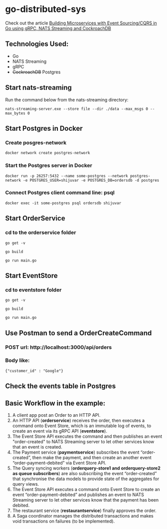 # go-distributed-sys

Check out the article [Building Microservices with Event Sourcing/CQRS in Go using gRPC, NATS Streaming and CockroachDB](https://medium.com/@shijuvar/building-microservices-with-event-sourcing-cqrs-in-go-using-grpc-nats-streaming-and-cockroachdb-983f650452aa)
## Technologies Used: 
* Go
* NATS Streaming
* gRPC
* ~~CockroachDB~~ Postgres


## Start nats-streaming
Run the command below from the nats-streaming directory:

`nats-streaming-server.exe --store file --dir ./data --max_msgs 0 --max_bytes 0`

## Start Postgres in Docker

### Create posgres-network
`docker network create postgres-network`

### Start the Postgres server in Docker
`docker run -p 26257:5432 --name some-postgres --network postgres-network -e POSTGRES_USER=shijuvar -e POSTGRES_DB=ordersdb -d postgres`

### Connect Postgres client command line: psql
`docker exec -it some-postgres psql ordersdb shijuvar`


## Start OrderService

### cd to the orderservice folder

`go get -v`

`go build`

`go run main.go`

## Start EventStore

### cd to eventstore folder

`go get -v`

`go build`

`go run main.go`

## Use Postman to send a OrderCreateCommand

### POST url: http://localhost:3000/api/orders

### Body like:

`{"customer_id" : "Google"}`

## Check the events table in Postgres

## Basic Workflow in the example:
1. A client app post an Order to an HTTP API.
2. An HTTP API (**orderservice**) receives the order, then executes a command onto Event Store, which is an immutable log of events, to create an event via its gRPC API (**eventstore**). 
3. The Event Store API executes the command and then publishes an event "order-created" to NATS Streaming server to let other services know that an event is created.
4. The Payment service (**paymentservice**) subscribes the event “order-created”, then make the payment, and then create an another event “order-payment-debited” via Event Store API. 
5. The Query syncing workers (**orderquery-store1 and orderquery-store2 as queue subscribers**) are also subscribing the event “order-created” that synchronise the data models to provide state of the aggregates for query views.
6. The Event Store API executes a command onto Event Store to create an event “order-payment-debited” and publishes an event to NATS Streaming server to let other services know that the payment has been debited.
7. The restaurant service (**restaurantservice**) finally approves the order.
8. A Saga coordinator manages the distributed transactions and makes void transactions on failures (to be implemented). 


